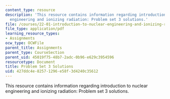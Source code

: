 ```yaml
---
content_type: resource
description: 'This resource contains information regarding introduction to nuclear
  engineering and ionizing radiation: Problem set 3 solutions.'
file: /courses/22-01-introduction-to-nuclear-engineering-and-ionizing-radiation-fall-2016/427ddc4e82571296e58f3d4240c35612_MIT22_01F16_ProblemSet3Sol.pdf
file_type: application/pdf
learning_resource_types:
- Assignments
ocw_type: OCWFile
parent_title: Assignments
parent_type: CourseSection
parent_uid: 45019f75-48b7-2adc-0b96-e629c3954596
resourcetype: Document
title: Problem Set 3 Solutions
uid: 427ddc4e-8257-1296-e58f-3d4240c35612
---
```

This resource contains information regarding introduction to nuclear engineering and ionizing radiation: Problem set 3 solutions.